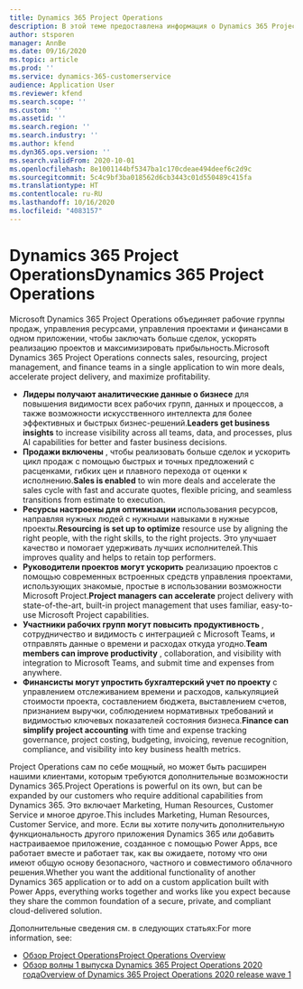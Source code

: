 ```yaml
---
title: Dynamics 365 Project Operations
description: В этой теме предоставлена информация о Dynamics 365 Project Operations.
author: stsporen
manager: AnnBe
ms.date: 09/16/2020
ms.topic: article
ms.prod: ''
ms.service: dynamics-365-customerservice
audience: Application User
ms.reviewer: kfend
ms.search.scope: ''
ms.custom: ''
ms.assetid: ''
ms.search.region: ''
ms.search.industry: ''
ms.author: kfend
ms.dyn365.ops.version: ''
ms.search.validFrom: 2020-10-01
ms.openlocfilehash: 8e1001144bf5347ba1c170cdeae494deef6c2d9c
ms.sourcegitcommit: 5c4c9bf3ba018562d6cb3443c01d550489c415fa
ms.translationtype: HT
ms.contentlocale: ru-RU
ms.lasthandoff: 10/16/2020
ms.locfileid: "4083157"
---
```

# <a name="dynamics-365-project-operations"></a><span data-ttu-id="6b7ae-103">Dynamics 365 Project Operations</span><span class="sxs-lookup"><span data-stu-id="6b7ae-103">Dynamics 365 Project Operations</span></span>

<span data-ttu-id="6b7ae-104">Microsoft Dynamics 365 Project Operations объединяет рабочие группы продаж, управления ресурсами, управления проектами и финансами в одном приложении, чтобы заключать больше сделок, ускорять реализацию проектов и максимизировать прибыльность.</span><span class="sxs-lookup"><span data-stu-id="6b7ae-104">Microsoft Dynamics 365 Project Operations connects sales, resourcing, project management, and finance teams in a single application to win more deals, accelerate project delivery, and maximize profitability.</span></span>

-   <span data-ttu-id="6b7ae-105">**Лидеры получают аналитические данные о бизнесе** для повышения видимости всех рабочих групп, данных и процессов, а также возможности искусственного интеллекта для более эффективных и быстрых бизнес-решений.</span><span class="sxs-lookup"><span data-stu-id="6b7ae-105">**Leaders get business insights** to increase visibility across all teams, data, and processes, plus AI capabilities for better and faster business decisions.</span></span>
-   <span data-ttu-id="6b7ae-106">**Продажи включены** , чтобы реализовать больше сделок и ускорить цикл продаж с помощью быстрых и точных предложений с расценками, гибких цен и плавного перехода от оценки к исполнению.</span><span class="sxs-lookup"><span data-stu-id="6b7ae-106">**Sales is enabled** to win more deals and accelerate the sales cycle with fast and accurate quotes, flexible pricing, and seamless transitions from estimate to execution.</span></span>
-   <span data-ttu-id="6b7ae-107">**Ресурсы настроены для оптимизации** использования ресурсов, направляя нужных людей с нужными навыками в нужные проекты.</span><span class="sxs-lookup"><span data-stu-id="6b7ae-107">**Resourcing is set up to optimize** resource use by aligning the right people, with the right skills, to the right projects.</span></span> <span data-ttu-id="6b7ae-108">Это улучшает качество и помогает удерживать лучших исполнителей.</span><span class="sxs-lookup"><span data-stu-id="6b7ae-108">This improves quality and helps to retain top performers.</span></span>
-   <span data-ttu-id="6b7ae-109">**Руководители проектов могут ускорить** реализацию проектов с помощью современных встроенных средств управления проектами, использующих знакомые, простые в использовании возможности Microsoft Project.</span><span class="sxs-lookup"><span data-stu-id="6b7ae-109">**Project managers can accelerate** project delivery with state-of-the-art, built-in project management that uses familiar, easy-to-use Microsoft Project capabilities.</span></span>
-   <span data-ttu-id="6b7ae-110">**Участники рабочих групп могут повысить продуктивность** , сотрудничество и видимость с интеграцией с Microsoft Teams, и отправлять данные о времени и расходах откуда угодно.</span><span class="sxs-lookup"><span data-stu-id="6b7ae-110">**Team members can improve productivity** , collaboration, and visibility with integration to Microsoft Teams, and submit time and expenses from anywhere.</span></span>
-   <span data-ttu-id="6b7ae-111">**Финансисты могут упростить бухгалтерский учет по проекту** с управлением отслеживанием времени и расходов, калькуляцией стоимости проекта, составлением бюджета, выставлением счетов, признанием выручки, соблюдением нормативных требований и видимостью ключевых показателей состояния бизнеса.</span><span class="sxs-lookup"><span data-stu-id="6b7ae-111">**Finance can simplify project accounting** with time and expense tracking governance, project costing, budgeting, invoicing, revenue recognition, compliance, and visibility into key business health metrics.</span></span>

<span data-ttu-id="6b7ae-112">Project Operations сам по себе мощный, но может быть расширен нашими клиентами, которым требуются дополнительные возможности Dynamics 365.</span><span class="sxs-lookup"><span data-stu-id="6b7ae-112">Project Operations is powerful on its own, but can be expanded by our customers who require additional capabilities from Dynamics 365.</span></span> <span data-ttu-id="6b7ae-113">Это включает Marketing, Human Resources, Customer Service и многое другое.</span><span class="sxs-lookup"><span data-stu-id="6b7ae-113">This includes Marketing, Human Resources, Customer Service, and more.</span></span> <span data-ttu-id="6b7ae-114">Если вы хотите получить дополнительную функциональность другого приложения Dynamics 365 или добавить настраиваемое приложение, созданное с помощью Power Apps, все работает вместе и работает так, как вы ожидаете, потому что они имеют общую основу безопасного, частного и совместимого облачного решения.</span><span class="sxs-lookup"><span data-stu-id="6b7ae-114">Whether you want the additional functionality of another Dynamics 365 application or to add on a custom application built with Power Apps, everything works together and works like you expect because they share the common foundation of a secure, private, and compliant cloud-delivered solution.</span></span>

<span data-ttu-id="6b7ae-115">Дополнительные сведения см. в следующих статьях:</span><span class="sxs-lookup"><span data-stu-id="6b7ae-115">For more information, see:</span></span>

- [<span data-ttu-id="6b7ae-116">Обзор Project Operations</span><span class="sxs-lookup"><span data-stu-id="6b7ae-116">Project Operations Overview</span></span>](https://dynamics.microsoft.com/en-us/project-operations/overview/)
- [<span data-ttu-id="6b7ae-117">Обзор волны 1 выпуска Dynamics 365 Project Operations 2020 года</span><span class="sxs-lookup"><span data-stu-id="6b7ae-117">Overview of Dynamics 365 Project Operations 2020 release wave 1</span></span>](https://docs.microsoft.com/dynamics365-release-plan/2020wave1/dynamics365-project-operations/)

